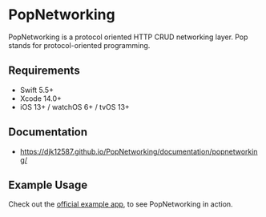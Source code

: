 # PopNetworking

PopNetworking is a protocol oriented HTTP CRUD networking layer. Pop stands for protocol-oriented programming.

## Requirements
- Swift 5.5+ 
- Xcode 14.0+
- iOS 13+ / watchOS 6+ / tvOS 13+

## Documentation
- https://djk12587.github.io/PopNetworking/documentation/popnetworking/

## Example Usage
Check out the [official example app](https://github.com/djk12587/PopNetworking-ExampleApp), to see PopNetworking in action.
